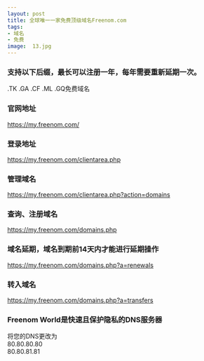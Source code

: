 ```yaml
---
layout: post
title: 全球唯一一家免费顶级域名Freenom.com
tags:
- 域名
- 免费
image:  13.jpg
---
```


### 支持以下后缀，最长可以注册一年，每年需要重新延期一次。<br>
.TK .GA .CF .ML .GQ免费域名

### 官网地址<br>
https://my.freenom.com/

### 登录地址<br>
https://my.freenom.com/clientarea.php

### 管理域名<br>
https://my.freenom.com/clientarea.php?action=domains

### 查询、注册域名<br>
https://my.freenom.com/domains.php

### 域名延期，域名到期前14天内才能进行延期操作<br>
https://my.freenom.com/domains.php?a=renewals

### 转入域名<br>
https://my.freenom.com/domains.php?a=transfers

### Freenom World是快速且保护隐私的DNS服务器
将您的DNS更改为<br>
80.80.80.80<br>
80.80.81.81<br>